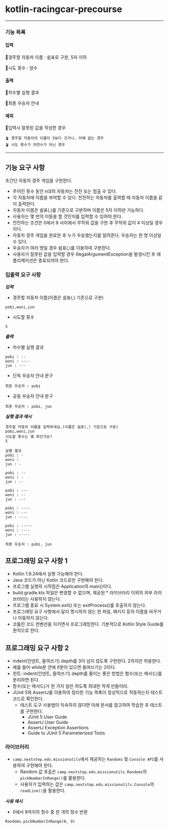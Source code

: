 # kotlin-racingcar-precourse

---

### 기능 목록

#### 입력

🌱경주할 자동차 이름 : 쉼표로 구분, 5자 이하

🌱시도 횟수 : 양수

#### 출력

🌱차수별 실행 결과

🌱최종 우승자 안내

#### 예외

🌱입력시 잘못된 값을 작성한 경우

    🪴 경주할 자동차의 이름이 5보다 크거나, 아예 없는 경우
    🪴 시도 횟수가 자연수가 아닌 경우

---

## 기능 요구 사항

초간단 자동차 경주 게임을 구현한다.

* 주어진 횟수 동안 n대의 자동차는 전진 또는 멈출 수 있다.
* 각 자동차에 이름을 부여할 수 있다. 전진하는 자동차를 출력할 때 자동차 이름을 같이 출력한다.
* 자동차 이름은 쉼표(,)를 기준으로 구분하며 이름은 5자 이하만 가능하다.
* 사용자는 몇 번의 이동을 할 것인지를 입력할 수 있어야 한다.
* 전진하는 조건은 0에서 9 사이에서 무작위 값을 구한 후 무작위 값이 4 이상일 경우이다.
* 자동차 경주 게임을 완료한 후 누가 우승했는지를 알려준다. 우승자는 한 명 이상일 수 있다.
* 우승자가 여러 명일 경우 쉼표(,)를 이용하여 구분한다.
* 사용자가 잘못된 값을 입력할 경우 IllegalArgumentException을 발생시킨 후 애플리케이션은 종료되어야 한다.

### 입출력 요구 사항

***입력***
<br>

* 경주할 자동차 이름(이름은 쉼표(,) 기준으로 구분)

```
pobi,woni,jun
```

* 시도할 횟수

```
5
```

***출력***

* 차수별 실행 결과

```
pobi : --
woni : ----
jun : ---
```

* 단독 우승자 안내 문구

```
최종 우승자 : pobi
```

* 공동 우승자 안내 문구

```
최종 우승자 : pobi, jun
```

***실행 결과 예시***

```
경주할 자동차 이름을 입력하세요.(이름은 쉼표(,) 기준으로 구분)
pobi,woni,jun
시도할 횟수는 몇 회인가요?
5

실행 결과
pobi : -
woni : 
jun : -

pobi : --
woni : -
jun : --

pobi : ---
woni : --
jun : ---

pobi : ----
woni : ---
jun : ----

pobi : -----
woni : ----
jun : -----

최종 우승자 : pobi, jun
```

## 프로그래밍 요구 사항 1

* Kotlin 1.9.24에서 실행 가능해야 한다.
* Java 코드가 아닌 Kotlin 코드로만 구현해야 한다.
* 프로그램 실행의 시작점은 Application의 main()이다.
* build.gradle.kts 파일은 변경할 수 없으며, 제공된 * 라이브러리 이외의 외부 라이브러리는 사용하지 않는다.
* 프로그램 종료 시 System.exit() 또는 exitProcess()를 호출하지 않는다.
* 프로그래밍 요구 사항에서 달리 명시하지 않는 한 파일, 패키지 등의 이름을 바꾸거나 이동하지 않는다.
* 코틀린 코드 컨벤션을 지키면서 프로그래밍한다.
  기본적으로 Kotlin Style Guide를 원칙으로 한다.

## 프로그래밍 요구 사항 2

* indent(인덴트, 들여쓰기) depth를 3이 넘지 않도록 구현한다. 2까지만 허용한다.
* 예를 들어 while문 안에 if문이 있으면 들여쓰기는 2이다.
* 힌트: indent(인덴트, 들여쓰기) depth를 줄이는 좋은 방법은 함수(또는 메서드)를 분리하면 된다.
* 함수(또는 메서드)가 한 가지 일만 하도록 최대한 작게 만들어라.
* JUnit 5와 AssertJ를 이용하여 정리한 기능 목록이 정상적으로 작동하는지 테스트 코드로 확인한다.
    * 테스트 도구 사용법이 익숙하지 않다면 아래 문서를 참고하여 학습한 후 테스트를 구현한다.
        * JUnit 5 User Guide
        * AssertJ User Guide
        * AssertJ Exception Assertions
        * Guide to JUnit 5 Parameterized Tests

### 라이브러리

* `camp.nextstep.edu.missionutils`에서 제공하는 `Randoms` 및 `Console API`를 사용하여 구현해야 한다.
    * Random 값 추출은 `camp.nextstep.edu.missionutils.Randoms`의 `pickNumberInRange()`를 활용한다.
    * 사용자가 입력하는 값은 `camp.nextstep.edu.missionutils.Console`의 `readLine()`을 활용한다.

***사용 예시***

* 0에서 9까지의 정수 중 한 개의 정수 반환

```
Randoms.pickNumberInRange(0, 9)
```
